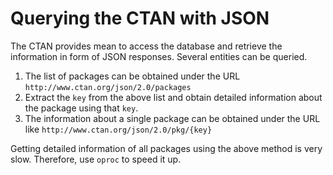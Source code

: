 # Querying the CTAN with JSON

The CTAN provides mean to access the database and retrieve the information in form of JSON responses. Several entities can be queried.

1. The list of packages can be obtained under the URL `http://www.ctan.org/json/2.0/packages`
1. Extract the `key` from the above list and obtain detailed information about the package using that `key`.
1. The information about a single package can be obtained under the URL like `http://www.ctan.org/json/2.0/pkg/{key}`

Getting detailed information of all packages using the above method is very slow. Therefore, use `oproc` to speed it up.
